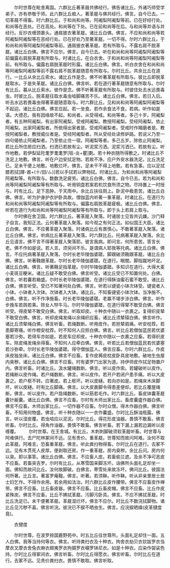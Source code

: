 <!-- { "loadSidebar": true } -->
　　尔时世尊在毗舍离国。六群比丘著革屐共佛经行。佛告诸比丘。外诸巧师受学弟子。亦有恭敬于师。此六群比丘痴人。著革屣与佛共经行。佛言。自今已去。一切革屐不得畜。时六群比丘。于和尚和尚等。阿阇梨阿阇梨等前。已在好经行处。和尚等在恶处。已在高处。和尚等在下处。已在前和尚等在后。与和尚等并语与并经行。反抄衣缠颈裹头。通肩披衣著革屣。诸比丘白佛。佛言。不应和尚和尚等若阿阇梨阿阇梨等在恶经行处。已在好处乃至著革屣。一切不得。尔时六群比丘。于和尚和尚等阿阇梨阿阇梨等前。通肩披衣著革屣。若有所取与。不露右肩不脱革屣。诸比丘白佛。佛言不应尔。佛言。自今已去。听在和尚和尚等阿阇梨阿阇梨等前偏露右肩脱革屣有所取与。时诸比丘。在白衣舍。于和尚和尚等阿阇梨阿阇梨等前。有所取与。偏露右肩脱革屣时形露。诸比丘白佛。佛言。听白衣舍在和尚和尚等阿阇梨阿阇梨等前不露右肩不脱革屣随意有所取与。尔时比丘。共余比丘在道行。一比丘从余比丘索水。诸比丘作是念。佛不听著革屣有所取与。彼比丘即脱革屣取水。于是失革屣。诸比丘白佛。佛言听。若在道行著革屣随意有所取与。尔时有比丘。暮从比丘索水。彼作是念。佛不听著革屣有所取与。时彼住处去水远畏毒虫。时彼比丘。脱革屣往取水毒虫啮脚痛苦不乐。诸比丘白佛。佛言。若日入后。听去水远若畏毒虫得著革屣随意取与。时六群比丘。见和尚和尚等阿阇梨阿阇梨等不起迎。诸比丘白佛。佛言应起。若一坐食。若作余食法不食。若病。听作如是语。大德忍。我有因缘故不起。和尚者。从受得戒。和尚等者。多己十岁。阿阇梨者。有五种阿阇梨。有出家阿阇梨。受戒阿阇梨。教授阿阇梨。受经阿阇梨。依止阿阇梨。出家阿阇梨者。所依得出家者是。受戒阿阇梨者。受戒时作羯磨者是。教授阿阇梨者。教授威仪者是。受经阿阇梨者。所从受经处读修妒路。若说义乃至一四句偈依止阿阇梨者。乃至依止住一宿。阿阇梨等者。多己五岁。除依止阿阇梨。若比丘所住房应扫洒。扫洒已若故有尘。听泥浆污洒。泥浆污洒已。若故有尘。听作地敷。若伊梨延陀耄罗耄耄罗[毯-炎+瞿]氀。若十种衣随所得敷之。时诸比丘不洗足上地敷。佛言。听在户边安拭足物。若故不净。应户外安水器洗足。比丘洗足已。足未干便上地敷。地敷烂坏。佛言。足未干不得上地敷。若有急事。应以足拭膝若拭[蹲-酋+(十/田/ㄙ)]若以手拭若以弊物拭。时诸比丘。为和尚和尚等阿阇梨阿阇梨等。有所取与。数数洗足疲劳。诸比丘白佛。佛言。自今已去。若为和尚和尚等阿阇梨阿阇梨等有所取与。听用铜盘若案若机饮食所须之物。尽持置上一时授与。时有比丘。足下恶肿。于天雨中。余比丘扶往厕上。卧泥中极患苦。诸比丘白佛。佛言。听为护身护衣护卧具故。僧伽蓝内听著一重革屣。时诸比丘。在道行为和尚和尚等阿阇梨阿阇梨等有所取与。偏露右肩脱革屣疲极。诸比丘白佛。佛言。听若在道行为和尚和尚等阿阇梨阿阇梨等有所取与。即于头上若肩上取与。
　　尔时佛在舍卫国。时六群比丘。著革屣入聚落。时诸居士见皆共讥嫌。沙门释子自言。我知正法。云何著革屣入聚落。如今观之有何正法。如似国王大臣。诸比丘白佛。佛言。不应著革屣入聚落。时诸病比丘有畏慎心。不敢著革屣入聚落。诸比丘白佛。佛言。听病比丘著革屣入聚落。时六群比丘。托病著革屣入聚落。余比丘见语言。佛不言不得著革屣入聚落耶。彼言我病。即问言。何所患苦。答言长老。佛不作如是说。若人言。须臾间不乐。是谓病人耶我等托病。诸比丘白佛。佛言。不应托病著革屣入聚落。尔时长老毕陵伽婆蹉。脚跟破须鞔跟革屣。诸比丘白佛。佛言。听著鞔跟革屣。尔时长老毕陵伽婆蹉。在道行。眼闇。脚指蹴地坏足。诸比丘白佛。佛言。听著鞔足指革屣。尔时毕陵伽婆蹉。多知识在道行。大得大麦小麦斑豆粳米。诸比丘疑不敢受白佛。佛言听受。诸比丘受已不知置何处。白佛。佛言。听若囊若箱盛。尔时长老毕陵伽婆蹉。在道行得酥油蜜石蜜不敢受。诸比丘白佛。佛言听受。受已不知著何处白佛。佛言。听若以键瓷小钵次钵受。键瓷者入小钵。小钵者入次钵。次钵者入大钵。诸比丘。不知畜键瓷小钵次钵。当净施不。白佛。佛言。听不作净施畜。时长老毕陵伽婆蹉。老羸不堪步涉白佛。佛言。听作步挽车若舆若乘。除女人牸牛马。尔时毕陵伽婆蹉。在道行得辇不敢受白佛。佛言听受。得皮辇不敢受白佛。佛言。听取却皮。十种衣中随以一衣裹之。复得织皮辇不敢受白佛。佛言。听却皮绳发绳以余绳织应畜。诸比丘须辇辕白佛。佛言听作。诸比丘须辇绳白佛。佛言听畜。若绳数断。听用皮作。若担辇肩痛。听安枕荐。若患脚寄痛。听作橙安枕荐。时不知何人应担白佛。佛言。听比丘若僧伽蓝民若优婆塞若沙弥。若得车亦如是。若皮车应却皮。十种衣中随以一衣裹之应畜。若得织皮车。除皮绳发绳余得畜。不知何人应牵白佛。佛言。听若比丘若僧伽蓝民若优婆塞若沙弥牵。尔时长老毕陵伽婆蹉。得守僧伽蓝人。佛言应畜。尔时六群比丘。作皮床皮独坐床。诸比丘白佛。佛言不应畜。复作皮褥皮枕皮卧具皮地敷。破地生虫屋内臭秽。诸比丘白佛。佛言不应畜。时有婆罗门出家为道。持伊师皮作拭足物置户内。佛言听畜。时诸比丘。汲水罐绳数断。佛言。听以皮作索。若罐破听以皮作。若绳断以皮作绳。若户绳数断。佛言。听以皮作。若开户若闭户患手痛。听以大皮裹之。若户枢不转。应著皮。若上枢坏。听以皮縺。若向亦如是。若绳床木床脚坏。听以皮縺。时有比丘脚痛。佛言。以大皮裹脚令得患差便却。若比丘覆屋绳断。佛言。听以皮作。若户扂绳数断。听以筋若毛作。时六群比丘。畜皮钵囊革屣囊针綖囊。诸比丘白佛。佛言不应畜。尔时有木师出家比丘。畜皮囊盛作器白佛。佛言不应畜。木师出家比丘。一切作器不应畜。尔时众僧。得木作器白佛。佛言听畜。不知用何物盛。佛言。听十种衣随以一一衣作囊盛。尔时比丘酥油瓶露。佛言。听以湿皮覆。若虫啮应以泥泥。尔时比丘。得花形皮油器。畏慎不敢畜。佛言听畜。尔时比丘。得角作油器。畏慎不敢畜。佛言听畜。若下漏上漏若边漏听以皮缠覆。
　　尔时世尊。在王舍城。有比丘。木刺刺脚破须软革屣听畜。时世尊与阿难俱行。去尸陀林冢间不远。见有贵价。重革屣。世尊知而故问阿难。汝何不取此革屣。阿难言。恐畜重革屣。佛言。听此粪扫物得畜。尔时比丘在道行。去冢不远。见有木贯死人皮厚。便剥取还房。作一重革屣。房内臭秽。余比丘问。房内何以臭。即以事答。诸比丘白佛。佛言。不应畜人皮。若畜偷兰遮。及余不净可恶皮不应畜。若畜突吉罗。尔时有比丘。从寒雪国来脚冻坏。诣佛所头面礼足却坐一面。佛知而故问比丘。汝何故脚破。白佛言。寒雪处来故冻坏。佛问比丘。彼国法何所著。比丘言。著富罗庵鞮。佛言。听著。若须靺。听作靺。听从非亲里居士居士妇乞作。不得作余用。若余用如法治。时六群比丘皮作腰带。佛言不应畜皮作禅带。佛言不应畜。比丘畜皮器。佛言不应畜。比丘畜皮帽。佛言不应畜。比丘作皮紧殊炭。佛言不应畜。比丘不拂拭革屣。污脚污卧具。佛言。不应不拂拭革屣。时比丘洗足已。未干便著革屣。革屣湿烂坏。佛言不应尔。时比丘不数浣拭脚物。诸比丘见污秽不喜。佛言听浣。彼浣已不捩不晒虫生。佛言。应浣捩晒燥(皮革揵度竟)。

　　衣揵度

　　尔时世尊。在波罗捺国鹿野苑中。时五比丘往世尊所。头面礼足却住一面。五人白佛。我等当持何等衣。佛言。听持粪扫衣及十种衣。拘舍衣劫贝衣钦跋罗衣刍摩衣叉摩衣舍兔衣麻衣翅夷罗衣拘摄罗衣嚫罗钵尼衣。如是十种衣。应染作袈裟色持。尔时比丘得冢间衣。佛言听畜。尔时比丘得愿衣。佛言听畜。尔时比丘在道行。去冢不远。见贵价粪扫衣。畏慎不敢取。佛言听取。
